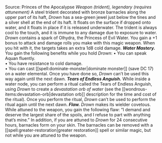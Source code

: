Source: Princes of the Apocalypse
*Weapon (trident), legendary (requires attunement)*
A steel trident decorated with bronze barnacles along the upper part of its haft, *Drown* has a sea-green jewel just below the tines and a silver shell at the end of its haft. It floats on the surface if dropped onto water, and it floats in place if it is released underwater. The trident is always cool to the touch, and it is immune to any damage due to exposure to water. *Drown* contains a spark of Olhydra, the Princess of Evil Water.
You gain a +1 bonus to attack and damage rolls you make with this magic weapon. When you hit with it, the targets takes an extra 1d8 cold damage.
***Water Mastery.*** You gain the following benefits while you hold *Drown*:
• You can speak Aquan fluently.  
• You have resistance to cold damage.  
• You can cast [[spell:dominate-monster|dominate monster]] (save DC 17) on a water elemental. Once you have done so, *Drown* can’t be used this way again until the next dawn.
***Tears of Endless Anguish.*** While inside a water node, you can perform a ritual called the Tears of Endless Anguish, using *Drown* to create a *devastation orb of water* (see the [[wondrous-items:devastation-orb|devastation orb]] description for the time and cost of the ritual). Once you perform the ritual, *Drown* can’t be used to perform the ritual again until the next dawn.
***Flaw.*** *Drown* makes its wielder covetous. While attuned to the weapon, you gain the following flaw: “I demand and deserve the largest share of the spoils, and I refuse to part with anything that’s mine.” In addition, if you are attuned to *Drown* for 24 consecutive hours, barnacles form on your skin. The barnacles can be removed with a [[spell:greater-restoration|greater restoration]] spell or similar magic, but not while you are attuned to the weapon.